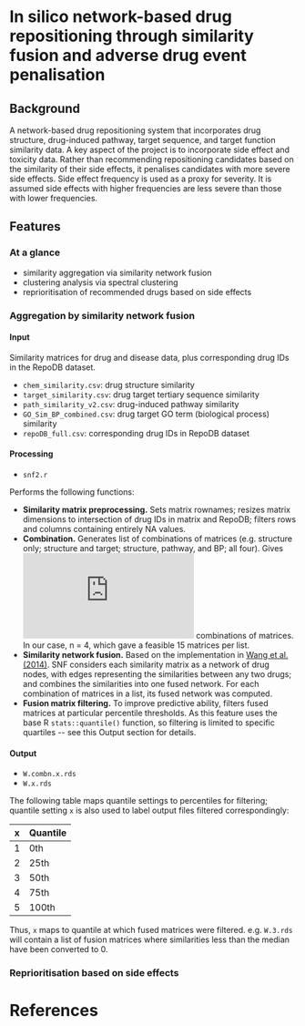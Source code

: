 # In silico network-based drug repositioning through similarity fusion and adverse drug event penalisation

## Background
A network-based drug repositioning system that incorporates drug structure, drug-induced pathway, target sequence, and target function similarity data. A key aspect of the project is to incorporate side effect and toxicity data. Rather than recommending repositioning candidates based on the similarity of their side effects, it penalises candidates with more severe side effects. Side effect frequency is used as a proxy for severity. It is assumed side effects with higher frequencies are less severe than those with lower frequencies.

## Features

### At a glance
- similarity aggregation via similarity network fusion
- clustering analysis via spectral clustering
- reprioritisation of recommended drugs based on side effects

### Aggregation by similarity network fusion
#### Input
Similarity matrices for drug and disease data, plus corresponding drug IDs in the RepoDB dataset.

- `chem_similarity.csv`: drug structure similarity
- `target_similarity.csv`: drug target tertiary sequence similarity
- `path_similarity_v2.csv`: drug-induced pathway similarity
- `GO_Sim_BP_combined.csv`: drug target GO term (biological process) similarity
- `repoDB_full.csv`: corresponding drug IDs in RepoDB dataset

#### Processing
- `snf2.r`

Performs the following functions:

- **Similarity matrix preprocessing.** Sets matrix rownames; resizes matrix dimensions to intersection of drug IDs in matrix and RepoDB; filters rows and columns containing entirely NA values.
- **Combination.** Generates list of combinations of matrices (e.g. structure only; structure and target; structure, pathway, and BP; all four). Gives ![2^n  - 1](http://www.sciweavers.org/tex2img.php?eq=2%5En%20%20-%201&bc=White&fc=Black&im=jpg&fs=12&ff=arev&edit=0.png) combinations of matrices. In our case, n = 4, which gave a feasible 15 matrices per list.
- **Similarity network fusion.** Based on the implementation in [Wang et al. (2014)](https://pubmed.ncbi.nlm.nih.gov/24464287/). SNF considers each similarity matrix as a network of drug nodes, with edges representing the similarities between any two drugs; and combines the similarities into one fused network. For each combination of matrices in a list, its fused network was computed.
- **Fusion matrix filtering.** To improve predictive ability, filters fused matrices at particular percentile thresholds. As this feature uses the base R `stats::quantile()` function, so filtering is limited to specific quartiles -- see this Output section for details.

#### Output
- `W.combn.x.rds`
- `W.x.rds`

The following table maps quantile settings to percentiles for filtering; quantile setting `x` is also used to label output files filtered correspondingly:

x|Quantile
-|-
1|0th
2|25th
3|50th
4|75th
5|100th

Thus, `x` maps to quantile at which fused matrices were filtered. e.g. `W.3.rds` will contain a list of fusion matrices where similarities less than the median have been converted to 0.

### Reprioritisation based on side effects

# References
